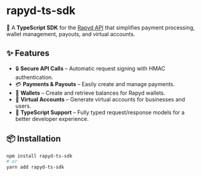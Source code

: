 # rapyd-ts-sdk

🚀 A **TypeScript SDK** for the [Rapyd API](https://docs.rapyd.net/en/get-started.html) that simplifies payment processing, wallet management, payouts, and virtual accounts. 

## ✨ Features
- 🔒 **Secure API Calls** – Automatic request signing with HMAC authentication.
- 💳 **Payments & Payouts** – Easily create and manage payments.
- 👛 **Wallets** – Create and retrieve balances for Rapyd wallets.
- 🏦 **Virtual Accounts** – Generate virtual accounts for businesses and users.
- 🚀 **TypeScript Support** – Fully typed request/response models for a better developer experience.

## 📦 Installation
```sh
npm install rapyd-ts-sdk
# or
yarn add rapyd-ts-sdk
